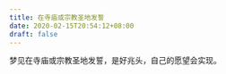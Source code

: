 ```yaml
---
title: 在寺庙或宗教圣地发誓
date: 2020-02-15T20:54:12+08:00
draft: false
---
```


梦见在寺庙或宗教圣地发誓，是好兆头，自己的愿望会实现。


